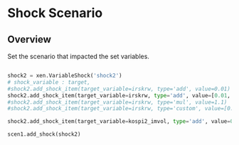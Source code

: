 # Shock Scenario

## Overview
Set the scenario that impacted the set variables.

```python

shock2 = xen.VariableShock('shock2')
# shock_variable : target,
#shock2.add_shock_item(target_variable=irskrw, type='add', value=0.01)
shock2.add_shock_item(target_variable=irskrw, type='add', value=[0.01, 0.01])
#shock2.add_shock_item(target_variable=irskrw, type='mul', value=1.1)
#shock2.add_shock_item(target_variable=irskrw, type='custom', value=[0.01])

shock2.add_shock_item(target_variable=kospi2_imvol, type='add', value=0.05)

scen1.add_shock(shock2)

```
### 